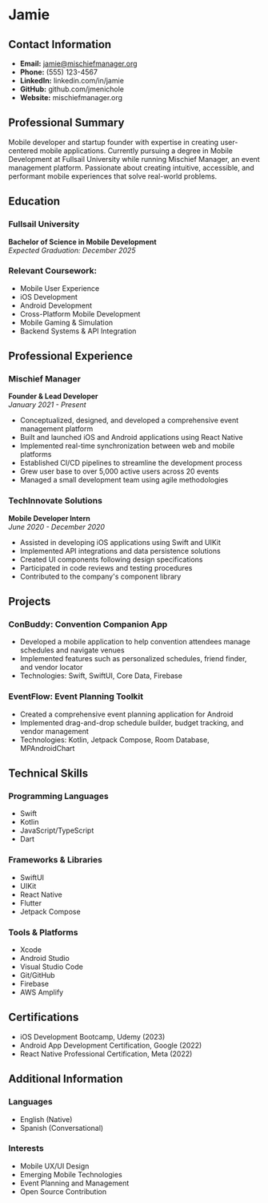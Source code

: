 # Jamie

## Contact Information
- **Email:** jamie@mischiefmanager.org
- **Phone:** (555) 123-4567
- **LinkedIn:** linkedin.com/in/jamie
- **GitHub:** github.com/jmenichole
- **Website:** mischiefmanager.org

## Professional Summary
Mobile developer and startup founder with expertise in creating user-centered mobile applications. Currently pursuing a degree in Mobile Development at Fullsail University while running Mischief Manager, an event management platform. Passionate about creating intuitive, accessible, and performant mobile experiences that solve real-world problems.

## Education

### Fullsail University
**Bachelor of Science in Mobile Development**  
*Expected Graduation: December 2025*

### Relevant Coursework:
- Mobile User Experience
- iOS Development
- Android Development
- Cross-Platform Mobile Development
- Mobile Gaming & Simulation
- Backend Systems & API Integration

## Professional Experience

### Mischief Manager
**Founder & Lead Developer**  
*January 2021 - Present*

- Conceptualized, designed, and developed a comprehensive event management platform
- Built and launched iOS and Android applications using React Native
- Implemented real-time synchronization between web and mobile platforms
- Established CI/CD pipelines to streamline the development process
- Grew user base to over 5,000 active users across 20 events
- Managed a small development team using agile methodologies

### TechInnovate Solutions
**Mobile Developer Intern**  
*June 2020 - December 2020*

- Assisted in developing iOS applications using Swift and UIKit
- Implemented API integrations and data persistence solutions
- Created UI components following design specifications
- Participated in code reviews and testing procedures
- Contributed to the company's component library

## Projects

### ConBuddy: Convention Companion App
- Developed a mobile application to help convention attendees manage schedules and navigate venues
- Implemented features such as personalized schedules, friend finder, and vendor locator
- Technologies: Swift, SwiftUI, Core Data, Firebase

### EventFlow: Event Planning Toolkit
- Created a comprehensive event planning application for Android
- Implemented drag-and-drop schedule builder, budget tracking, and vendor management
- Technologies: Kotlin, Jetpack Compose, Room Database, MPAndroidChart

## Technical Skills

### Programming Languages
- Swift
- Kotlin
- JavaScript/TypeScript
- Dart

### Frameworks & Libraries
- SwiftUI
- UIKit
- React Native
- Flutter
- Jetpack Compose

### Tools & Platforms
- Xcode
- Android Studio
- Visual Studio Code
- Git/GitHub
- Firebase
- AWS Amplify

## Certifications
- iOS Development Bootcamp, Udemy (2023)
- Android App Development Certification, Google (2022)
- React Native Professional Certification, Meta (2022)

## Additional Information

### Languages
- English (Native)
- Spanish (Conversational)

### Interests
- Mobile UX/UI Design
- Emerging Mobile Technologies
- Event Planning and Management
- Open Source Contribution